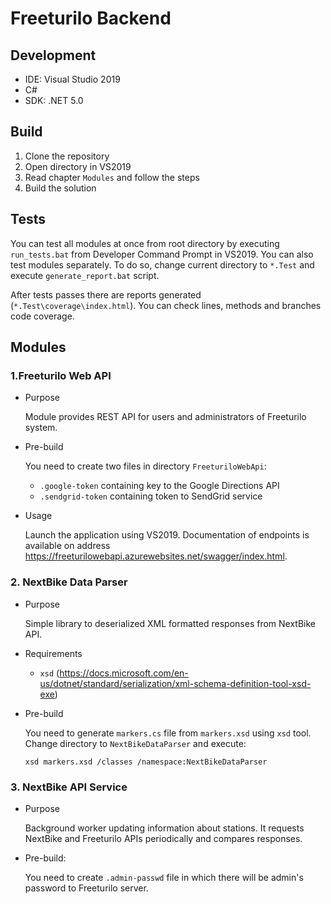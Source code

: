 # Freeturilo Backend

## Development
 - IDE: Visual Studio 2019
 - C#
 - SDK: .NET 5.0

## Build
1. Clone the repository
2. Open directory in VS2019
3. Read chapter `Modules` and follow the steps
4. Build the solution

## Tests

You can test all modules at once from root directory by executing `run_tests.bat` from Developer Command Prompt in VS2019. You can also test modules separately. To do so, change current directory to `*.Test` and execute `generate_report.bat` script.

After tests passes there are reports generated (`*.Test\coverage\index.html`). You can check lines, methods and branches code coverage.

## Modules

### 1.Freeturilo Web API
 - Purpose
    
    Module provides REST API for users and administrators of Freeturilo system.

 - Pre-build

    You need to create two files in directory `FreeturiloWebApi`:

    - `.google-token` containing key to the Google Directions API
    - `.sendgrid-token` containing token to SendGrid service
    
 - Usage

    Launch the application using VS2019. Documentation of endpoints is available on address https://freeturilowebapi.azurewebsites.net/swagger/index.html.



### 2. NextBike Data Parser
 - Purpose

    Simple library to deserialized XML formatted responses from NextBike API.

 - Requirements
    - `xsd` (https://docs.microsoft.com/en-us/dotnet/standard/serialization/xml-schema-definition-tool-xsd-exe)
 
 - Pre-build

    You need to generate `markers.cs` file from `markers.xsd` using `xsd` tool.
    Change directory to `NextBikeDataParser` and execute:

    ```
    xsd markers.xsd /classes /namespace:NextBikeDataParser
    ```

### 3. NextBike API Service
- Purpose

    Background worker updating information about stations. It requests NextBike  and Freeturilo APIs periodically and compares responses.

- Pre-build:

    You need to create `.admin-passwd` file in which there will be admin's password to Freeturilo server.



